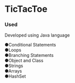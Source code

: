 # TicTacToe
<h3>Used</h3>
<p>Developed using Java language</p>
●Conditional Statements<br>
●Loops<br>
●Branching Statements<br>
●Object and Class<br>
●Strings<br>
●Arrays<br>
●HashSet<br>
